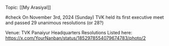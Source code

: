 Topic: [[My Arasiyal]]

#check On November 3rd, 2024 (Sunday) TVK held its first executive meet and passed 29 unanimous resolutions (or 28?) 

Venue: TVK Panaiyur Headquarters
Resolutions Listed here: https://x.com/YourNanban/status/1852978554079674783/photo/2